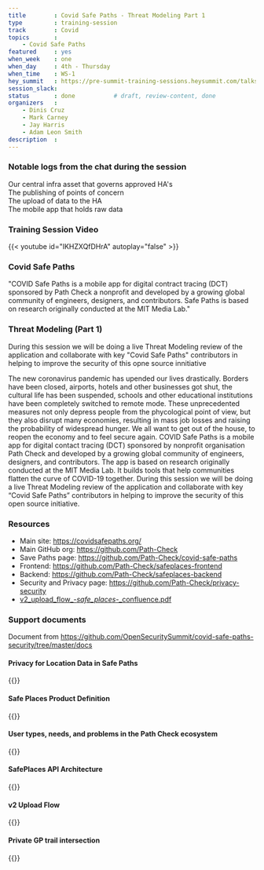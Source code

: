 ```yaml
---
title        : Covid Safe Paths - Threat Modeling Part 1
type         : training-session
track        : Covid
topics       :
    - Covid Safe Paths
featured     : yes
when_week    : one
when_day     : 4th - Thursday
when_time    : WS-1
hey_summit   : https://pre-summit-training-sessions.heysummit.com/talks/threat-modeling-on-covid-apps/
session_slack:
status       : done           # draft, review-content, done
organizers   : 
    - Dinis Cruz
    - Mark Carney
    - Jay Harris
    - Adam Leon Smith
description  : 
---
```



### Notable logs from the chat during the session

Our central infra asset that governs approved HA's  \
The publishing of points of concern               \
The upload of data to the HA                    \
The mobile app that holds raw data 

### Training Session Video

{{< youtube id="IKHZXQfDHrA" autoplay="false" >}} 


### Covid Safe Paths

"COVID Safe Paths is a mobile app for digital contract tracing (DCT) sponsored by Path Check a nonprofit and developed by a growing global community of engineers, designers, and contributors. Safe Paths is based on research originally conducted at the MIT Media Lab."

### Threat Modeling (Part 1)

During this session we will be doing a live Threat Modeling review of the application and collaborate with key "Covid Safe Paths" contributors in helping to improve the security of this opne source innitiative

The new coronavirus pandemic has upended our lives drastically. Borders have been closed, airports, hotels and other businesses got shut, the cultural life has been suspended, schools and other educational institutions have been completely switched to remote mode. These unprecedented measures not only depress people from the phycological point of view, but they also disrupt many economies, resulting in mass job losses and raising the probability of widespread hunger.
We all want to get out of the house, to reopen the economy and to feel secure again. COVID Safe Paths is a mobile app for digital contact tracing (DCT) sponsored by nonprofit organisation Path Check and developed by a growing global community of engineers, designers, and contributors. The app is based on research originally conducted at the MIT Media Lab. It builds tools that help communities flatten the curve of COVID-19 together.
During this session we will be doing a live Threat Modeling review of the application and collaborate with key “Covid Safe Paths” contributors in helping to improve the security of this open source initiative.

### Resources

 - Main site: https://covidsafepaths.org/
 - Main GitHub org: https://github.com/Path-Check
 - Save Paths page: https://github.com/Path-Check/covid-safe-paths
 - Frontend: https://github.com/Path-Check/safeplaces-frontend
 - Backend: https://github.com/Path-Check/safeplaces-backend
 - Security and Privacy page: https://github.com/Path-Check/privacy-security 
 - [v2_upload_flow_-_safe_places_-_confluence.pdf](https://os-summit.slack.com/files/U014V5N4RLL/F014PAGSZ6X/v2_upload_flow_-_safe_places_-_confluence.pdf)

### Support documents

Document from https://github.com/OpenSecuritySummit/covid-safe-paths-security/tree/master/docs

#### Privacy for Location Data in Safe Paths

{{<pdf src="https://raw.githubusercontent.com/OpenSecuritySummit/covid-safe-paths-security/master/docs/TEST-PrivacyforLocationDatainSafePaths-030620-1535.pdf">}}


#### Safe Places Product Definition

{{<pdf src="https://github.com/OpenSecuritySummit/covid-safe-paths-security/raw/master/docs/PROD-SafePlacesProductDefinition-030620-0756.pdf" >}}

#### User types, needs, and problems in the Path Check ecosystem

{{<pdf src="https://github.com/OpenSecuritySummit/covid-safe-paths-security/raw/master/docs/PROD-Usertypes%2Cneeds%2CandproblemsinthePathCheckecosystem-030620-0757.pdf" >}}

#### SafePlaces API Architecture

{{<pdf src="https://github.com/OpenSecuritySummit/covid-safe-paths-security/raw/master/docs/SA-SafePlacesAPIArchitecture-030620-0758.pdf" >}}

#### v2 Upload Flow

{{<pdf src="https://github.com/OpenSecuritySummit/covid-safe-paths-security/raw/master/docs/v2%20Upload%20Flow%20-%20Safe%20Places%20-%20Confluence.pdf" >}}

#### Private GP trail intersection

{{<pdf src="https://github.com/PrivateKit/PrivacyDocuments/raw/master/GpsEncryption.pdf" >}}